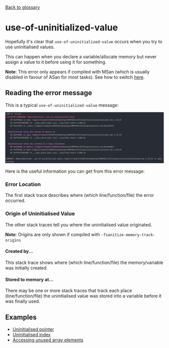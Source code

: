 [Back to glossary](..)

# use-of-uninitialized-value

Hopefully it's clear that `use-of-uninitialized-value` occurs when you try to use uninitialised values.

This can happen when you declare a variable/allocate memory but never assign a value to it before using it for something.

**Note**: This error only appears if compiled with MSan (which is usually disabled in favour of ASan for most tasks). See how to switch [here](../../sanitisers#switching-between-sanitisers).

## Reading the error message

This is a typical `use-of-uninitialized-value` message:

![img.png](uninitialised-idx/error.png)

Here is the useful information you can get from this error message:

### Error Location
The first stack trace describes where (which line/function/file) the error occurred.

### Origin of Uninitialised Value
The other stack traces tell you where the uninitialised value originated.

**Note**: Origins are only shown if compiled with `-fsanitize-memory-track-origins`

#### Created by...
This stack trace shows where (which line/function/file) the memory/variable was initially created.

#### Stored to memory at...
There may be one or more stack traces that track each place (line/function/file) the uninitialised value was stored into a variable before it was finally used.

## Examples

- [Uninitialised pointer](uninitialised-ptr)
- [Uninitialised index](uninitialised-idx)
- [Accessing unused array elements](unused-elements)
